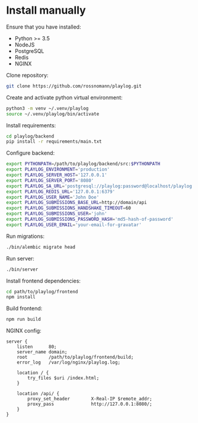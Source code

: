 # Install manually

Ensure that you have installed:

- Python >= 3.5
- NodeJS
- PostgreSQL
- Redis
- NGINX

Clone repository:

```sh
git clone https://github.com/rossnomann/playlog.git
```

Create and activate python virtual environment:

```sh
python3 -m venv ~/.venv/playlog
source ~/.venv/playlog/bin/activate
```

Install requirements:

```sh
cd playlog/backend
pip install -r requirements/main.txt
```

Configure backend:

```sh
export PYTHONPATH=/path/to/playlog/backend/src:$PYTHONPATH
export PLAYLOG_ENVIRONMENT='production'
export PLAYLOG_SERVER_HOST='127.0.0.1'
export PLAYLOG_SERVER_PORT='8080'
export PLAYLOG_SA_URL='postgresql://playlog:password@localhost/playlog'
export PLAYLOG_REDIS_URL='127.0.0.1:6379'
export PLAYLOG_USER_NAME='John Doe'
export PLAYLOG_SUBMISSIONS_BASE_URL=http://domain/api
export PLAYLOG_SUBMISSIONS_HANDSHAKE_TIMEOUT=60
export PLAYLOG_SUBMISSIONS_USER='john'
export PLAYLOG_SUBMISSIONS_PASSWORD_HASH='md5-hash-of-password'
export PLAYLOG_USER_EMAIL='your-email-for-gravatar'
```

Run migrations:

```sh
./bin/alembic migrate head
```

Run server:

```sh
./bin/server
```

Install frontend dependencies:

```sh
cd path/to/playlog/frontend
npm install
```

Build frontend:

```sh
npm run build
```

NGINX config:

```nginx
server {
    listen      80;
    server_name domain;
    root        /path/to/playlog/frontend/build;
    error_log   /var/log/nginx/playlog.log;

    location / {
        try_files $uri /index.html;
    }

    location /api/ {
        proxy_set_header        X-Real-IP $remote_addr;
        proxy_pass              http://127.0.0.1:8080/;
    }
}

```
